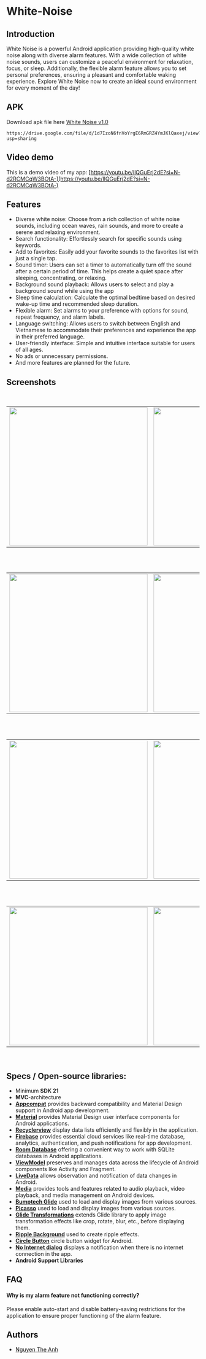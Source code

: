 # White-Noise
Introduction
-----------------
White Noise is a powerful Android application providing high-quality white noise along with diverse alarm features. With a wide collection of white noise sounds, users can customize a peaceful environment for relaxation, focus, or sleep. 
Additionally, the flexible alarm feature allows you to set personal preferences, ensuring a pleasant and comfortable waking experience. Explore White Noise now to create an ideal sound environment for every moment of the day!

## APK
Download apk file here [White Noise v1.0](https://drive.google.com/file/d/1d7IzoN6fnVoYrgE6RmGRZ4YmJKlQaxej/view?usp=sharing)
```
https://drive.google.com/file/d/1d7IzoN6fnVoYrgE6RmGRZ4YmJKlQaxej/view?usp=sharing
```
## Video demo
This is a demo video of my app: [https://youtu.be/IlQGuErj2dE?si=N-d2RCMCqW3BOtA-](https://youtu.be/IlQGuErj2dE?si=N-d2RCMCqW3BOtA-)

## Features
- Diverse white noise: Choose from a rich collection of white noise sounds, including ocean waves, rain sounds, and more to create a serene and relaxing environment.
- Search functionality: Effortlessly search for specific sounds using keywords.
- Add to favorites: Easily add your favorite sounds to the favorites list with just a single tap.
- Sound timer: Users can set a timer to automatically turn off the sound after a certain period of time. This helps create a quiet space after sleeping, concentrating, or relaxing.
- Background sound playback: Allows users to select and play a background sound while using the app
- Sleep time calculation: Calculate the optimal bedtime based on desired wake-up time and recommended sleep duration.
- Flexible alarm: Set alarms to your preference with options for sound, repeat frequency, and alarm labels.
- Language switching: Allows users to switch between English and Vietnamese to accommodate their preferences and experience the app in their preferred language.
- User-friendly interface: Simple and intuitive interface suitable for users of all ages.
- No ads or unnecessary permissions.
- And more features are planned for the future.
## Screenshots
</br>
<div align="center">
   <table align="center" border="0" >
  <tr>
    <td>
<img width="360"
src="https://github.com/theAnh1823/White-Noise/assets/113270703/bf163c32-0bc6-4e99-a2c0-bab3c8f74a68"/>
       <td><img width="360"
src="https://github.com/theAnh1823/White-Noise/assets/113270703/448f1b04-34ac-410a-bc15-9a96c0c6318c"/>
    </td>
     <td> <img width="360"
src="https://github.com/theAnh1823/White-Noise/assets/113270703/c8fc1a4a-fb39-4631-a808-e521ac26d622"/></td>
  </table>
  </div>
</br>
<div align="center">
  <table align="center" border="0" >
  <tr>
    <td> <img width="360"
src="https://github.com/theAnh1823/White-Noise/assets/113270703/801c93ba-a621-4cb6-b35c-621aab039ddb"/></td>
     <td> <img width="360"
src="https://github.com/theAnh1823/White-Noise/assets/113270703/30caf15b-a6b7-41ef-a600-bf01a50f6395"/></td>
     <td> <img width="360"
src="https://github.com/theAnh1823/White-Noise/assets/113270703/e3f2d0d1-07e4-42b8-9c32-c3ea83adee6f"/></td>
  </tr>
</table>
  </div>
</br>
<div align="center">
  <table align="center" border="0" >
  <tr>
    <td> <img width="360"
src="https://github.com/theAnh1823/White-Noise/assets/113270703/5569fdbc-fd3a-49a2-9b63-179109982aea"/></td>
    <td> <img width="360"
src="https://github.com/theAnh1823/White-Noise/assets/113270703/47b71025-f610-482a-b19c-848dfda22ad1"/></td>
     <td> <img width="360"
src="https://github.com/theAnh1823/White-Noise/assets/113270703/4f443a60-2be6-4087-9a97-cf09f915ab2a"/></td>
  </tr>
</table>
  </div>
</br>
<div align="center">
  <table align="center" border="0" >
  <tr>
    <td> <img width="360"
src="https://github.com/theAnh1823/White-Noise/assets/113270703/68c802cf-1881-4232-bfdf-f1e1b7b7332f"/></td>
    <td> <img width="360"
src="https://github.com/theAnh1823/White-Noise/assets/113270703/6cf52d31-e037-46a1-a1d4-b2233296ce06"/></td>
     <td> <img width="360"
src="https://github.com/theAnh1823/White-Noise/assets/113270703/1e746fb7-4a94-4cbf-9acd-7e7e638fb1e6"/></td>
  </tr>
</table>
  </div>
</br>

## Specs / Open-source libraries:
- Minimum **SDK 21**
- **MVC**-architecture
- [**Appcompat**](https://developer.android.com/jetpack/androidx/releases/appcompat) provides backward compatibility and Material Design support in Android app development.
- [**Material**](https://github.com/material-components/material-components-android) provides Material Design user interface components for Android applications.
- [**Recyclerview**](https://developer.android.com/jetpack/androidx/releases/recyclerview) display data lists efficiently and flexibly in the application.
- [**Firebase**](https://firebase.google.com/docs/android/setup) provides essential cloud services like real-time database, analytics, authentication, and push notifications for app development.
- [**Room Database**](https://developer.android.com/jetpack/androidx/releases/room) offering a convenient way to work with SQLite databases in Android applications.
- [**ViewModel**](https://developer.android.com/topic/libraries/architecture/viewmodel) preserves and manages data across the lifecycle of Android components like Activity and Fragment.
- [**LiveData**](https://developer.android.com/topic/libraries/architecture/livedata) allows observation and notification of data changes in Android.
- [**Media**](https://developer.android.com/jetpack/androidx/releases/media?hl=vi) provides tools and features related to audio playback, video playback, and media management on Android devices.
- [**Bumptech Glide**](https://github.com/bumptech/glide) used to load and display images from various sources.
- [**Picasso**](https://github.com/square/picasso) used to load and display images from various sources.
- [**Glide Transformations**](https://github.com/wasabeef/glide-transformations) extends Glide library to apply image transformation effects like crop, rotate, blur, etc., before displaying them.
- [**Ripple Background**](https://github.com/skyfishjy/android-ripple-background) used to create ripple effects.
- [**Circle Button**](https://github.com/markushi/android-circlebutton) circle button widget for Android.
- [**No Internet dialog**](https://github.com/ImaginativeShohag/Oops-No-Internet) displays a notification when there is no internet connection in the app.
- **Android Support Libraries**

## FAQ
#### Why is my alarm feature not functioning correctly?
Please enable auto-start and disable battery-saving restrictions for the application to ensure proper functioning of the alarm feature.

## Authors
- [Nguyen The Anh](https://github.com/theAnh1823)